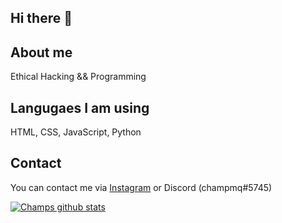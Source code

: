 ## Hi there 👋

## About me
Ethical Hacking && Programming 

## Langugaes I am using
HTML, CSS, JavaScript, Python

## Contact
You can contact me via [Instagram](https://www.instagram.com/champmq/) or Discord (champmq#5745)

[![Champs github stats](https://github-readme-stats.vercel.app/api?username=champmq&theme=highcontrast)](https://github.com/anuraghazra/github-readme-stats)

